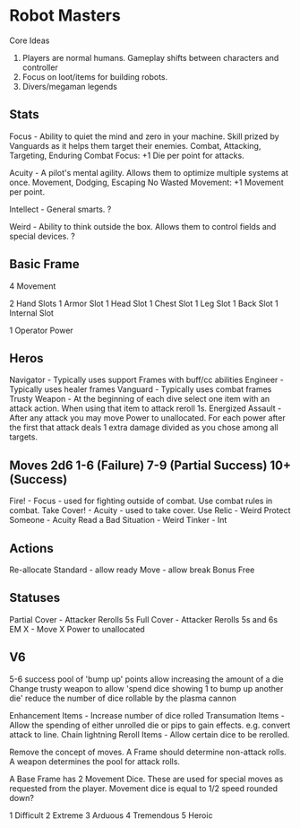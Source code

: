 Robot Masters
=============

Core Ideas

1. Players are normal humans. Gameplay shifts between characters and controller
2. Focus on loot/items for building robots.
3. Divers/megaman legends

Stats
-----
Focus - Ability to quiet the mind and zero in your machine. Skill prized by Vanguards as it helps them target their enemies.
  Combat, Attacking, Targeting, Enduring
  Combat Focus: +1 Die per point for attacks.

Acuity - A pilot's mental agility. Allows them to optimize multiple systems at once.
  Movement, Dodging, Escaping
  No Wasted Movement: +1 Movement per point.

Intellect - General smarts.
  ?

Weird - Ability to think outside the box. Allows them to control fields and special devices.
  ?


Basic Frame
-----------
4 Movement

2 Hand Slots
1 Armor Slot
1 Head Slot
1 Chest Slot
1 Leg Slot
1 Back Slot
1 Internal Slot

1 Operator Power


Heros
-----
Navigator - Typically uses support Frames with buff/cc abilities
Engineer - Typically uses healer frames
Vanguard - Typically uses combat frames
  Trusty Weapon - At the beginning of each dive select one item with an attack action. When using that item to attack reroll 1s.
  Energized Assault - After any attack you may move Power to unallocated. For each power after the first that attack deals 1 extra damage divided as you chose among all targets.

Moves 2d6 1-6 (Failure) 7-9 (Partial Success) 10+ (Success)
-----
Fire! - Focus - used for fighting outside of combat. Use combat rules in combat.
Take Cover! - Acuity - used to take cover.
Use Relic - Weird
Protect Someone - Acuity
Read a Bad Situation - Weird
Tinker - Int



Actions
-------
Re-allocate
Standard - allow ready
Move - allow break
Bonus
Free

Statuses
--------
Partial Cover - Attacker Rerolls 5s
Full Cover - Attacker Rerolls 5s and 6s
EM X - Move X Power to unallocated

V6
--
5-6 success
pool of 'bump up' points allow increasing the amount of a die
Change trusty weapon to allow 'spend dice showing 1 to bump up another die'
reduce the number of dice rollable by the plasma cannon

Enhancement Items - Increase number of dice rolled
Transumation Items - Allow the spending of either unrolled die or pips to gain effects. e.g. convert attack to line. Chain lightning
Reroll Items - Allow certain dice to be rerolled.

Remove the concept of moves.
A Frame should determine non-attack rolls. A weapon determines the pool for attack rolls.

A Base Frame has 2 Movement Dice. These are used for special moves as requested from the player. Movement dice is equal to 1/2 speed rounded down?

1 Difficult
2 Extreme
3 Arduous
4 Tremendous
5 Heroic

